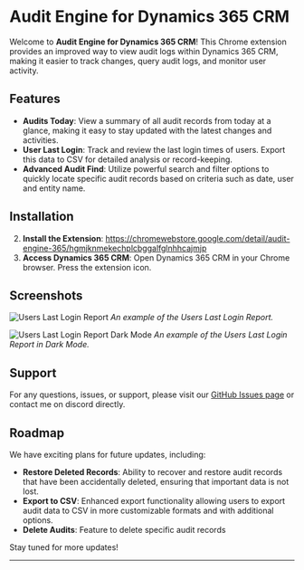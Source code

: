 # Audit Engine for Dynamics 365 CRM

Welcome to **Audit Engine for Dynamics 365 CRM**!
This Chrome extension provides an improved way to view audit logs within Dynamics 365 CRM, making it easier to track changes, query audit logs, and monitor user activity.

## Features

- **Audits Today**: View a summary of all audit records from today at a glance, making it easy to stay updated with the latest changes and activities.
- **User Last Login**: Track and review the last login times of users. Export this data to CSV for detailed analysis or record-keeping.
- **Advanced Audit Find**: Utilize powerful search and filter options to quickly locate specific audit records based on criteria such as date, user and entity name.



## Installation

2. **Install the Extension**: https://chromewebstore.google.com/detail/audit-engine-365/hgmjknmekechplcbggalfglnhhcajmjp
3. **Access Dynamics 365 CRM**: Open Dynamics 365 CRM in your Chrome browser. Press the extension icon.

## Screenshots

![Users Last Login Report](https://github.com/auditengine/auditengine/blob/main/Screenshots/users-last-login.png)
*An example of the Users Last Login Report.*

![Users Last Login Report Dark Mode](https://github.com/auditengine/auditengine/blob/main/Screenshots/users-last-login-dark.png)
*An example of the Users Last Login Report in Dark Mode.*

## Support

For any questions, issues, or support, please visit our [GitHub Issues page](https://github.com/auditengine/auditengine/issues) or contact me on discord directly.

## Roadmap

We have exciting plans for future updates, including:

- **Restore Deleted Records**: Ability to recover and restore audit records that have been accidentally deleted, ensuring that important data is not lost.
- **Export to CSV**: Enhanced export functionality allowing users to export audit data to CSV in more customizable formats and with additional options.
- **Delete Audits**: Feature to delete specific audit records


Stay tuned for more updates!

---

